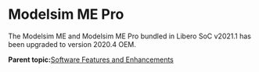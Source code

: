 # Modelsim ME Pro

The Modelsim ME and Modelsim ME Pro bundled in Libero SoC v2021.1 has been upgraded to version 2020.4 OEM.

**Parent topic:**[Software Features and Enhancements](GUID-F7331C45-88A6-4620-982C-03B62E275FB2.md)

